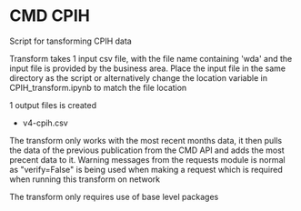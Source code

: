 # CMD CPIH

Script for tansforming CPIH data

Transform takes 1 input csv file, with the file name containing 'wda' and the input file is provided by the business area. 
Place the input file in the same directory as the script or alternatively change the location variable in CPIH_transform.ipynb to match the file location

1 output files is created
- v4-cpih.csv

The transform only works with the most recent months data, it then pulls the data of the previous publication from the CMD API and adds the most precent data to it.
Warning messages from the requests module is normal as "verify=False" is being used when making a request which is required when running this transform on network

The transform only requires use of base level packages
